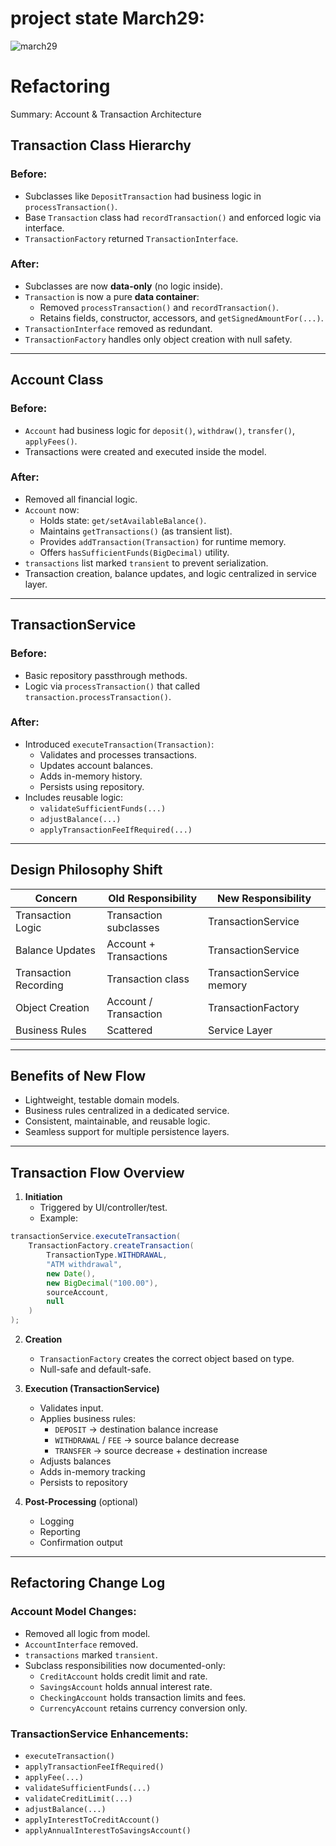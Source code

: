 # project state March29:
![march29](https://github.com/user-attachments/assets/7fda4a48-e6a2-41fb-bd0b-b59fd204214a)

# Refactoring
 Summary: Account & Transaction Architecture

## Transaction Class Hierarchy

### Before:
- Subclasses like `DepositTransaction` had business logic in `processTransaction()`.
- Base `Transaction` class had `recordTransaction()` and enforced logic via interface.
- `TransactionFactory` returned `TransactionInterface`.

### After:
- Subclasses are now **data-only** (no logic inside).
- `Transaction` is now a pure **data container**:
  - Removed `processTransaction()` and `recordTransaction()`.
  - Retains fields, constructor, accessors, and `getSignedAmountFor(...)`.
- `TransactionInterface` removed as redundant.
- `TransactionFactory` handles only object creation with null safety.

---

## Account Class

### Before:
- `Account` had business logic for `deposit()`, `withdraw()`, `transfer()`, `applyFees()`.
- Transactions were created and executed inside the model.

### After:
- Removed all financial logic.
- `Account` now:
  - Holds state: `get/setAvailableBalance()`.
  - Maintains `getTransactions()` (as transient list).
  - Provides `addTransaction(Transaction)` for runtime memory.
  - Offers `hasSufficientFunds(BigDecimal)` utility.
- `transactions` list marked `transient` to prevent serialization.
- Transaction creation, balance updates, and logic centralized in service layer.

---

## TransactionService

### Before:
- Basic repository passthrough methods.
- Logic via `processTransaction()` that called `transaction.processTransaction()`.

### After:
- Introduced `executeTransaction(Transaction)`:
  - Validates and processes transactions.
  - Updates account balances.
  - Adds in-memory history.
  - Persists using repository.
- Includes reusable logic:
  - `validateSufficientFunds(...)`
  - `adjustBalance(...)`
  - `applyTransactionFeeIfRequired(...)`

---

## Design Philosophy Shift

| Concern                | Old Responsibility     | New Responsibility            |
|------------------------|------------------------|-------------------------------|
| Transaction Logic      | Transaction subclasses | TransactionService            |
| Balance Updates        | Account + Transactions | TransactionService            |
| Transaction Recording  | Transaction class      | TransactionService memory     |
| Object Creation        | Account / Transaction  | TransactionFactory            |
| Business Rules         | Scattered              | Service Layer                 |

---

## Benefits of New Flow
- Lightweight, testable domain models.
- Business rules centralized in a dedicated service.
- Consistent, maintainable, and reusable logic.
- Seamless support for multiple persistence layers.

---

## Transaction Flow Overview

1. **Initiation**
   - Triggered by UI/controller/test.
   - Example:
```java
transactionService.executeTransaction(
    TransactionFactory.createTransaction(
        TransactionType.WITHDRAWAL,
        "ATM withdrawal",
        new Date(),
        new BigDecimal("100.00"),
        sourceAccount,
        null
    )
);
```

2. **Creation**
   - `TransactionFactory` creates the correct object based on type.
   - Null-safe and default-safe.

3. **Execution (TransactionService)**
   - Validates input.
   - Applies business rules:
     - `DEPOSIT` → destination balance increase
     - `WITHDRAWAL` / `FEE` → source balance decrease
     - `TRANSFER` → source decrease + destination increase
   - Adjusts balances
   - Adds in-memory tracking
   - Persists to repository

4. **Post-Processing** (optional)
   - Logging
   - Reporting
   - Confirmation output

---

## Refactoring Change Log

### Account Model Changes:
- Removed all logic from model.
- `AccountInterface` removed.
- `transactions` marked `transient`.
- Subclass responsibilities now documented-only:
  - `CreditAccount` holds credit limit and rate.
  - `SavingsAccount` holds annual interest rate.
  - `CheckingAccount` holds transaction limits and fees.
  - `CurrencyAccount` retains currency conversion only.

### TransactionService Enhancements:
- `executeTransaction()`
- `applyTransactionFeeIfRequired()`
- `applyFee(...)`
- `validateSufficientFunds(...)`
- `validateCreditLimit(...)`
- `adjustBalance(...)`
- `applyInterestToCreditAccount()`
- `applyAnnualInterestToSavingsAccount()`

